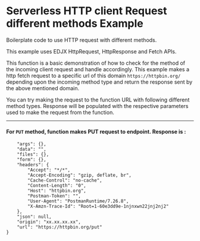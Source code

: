 <!--
title: .'HTTP Request different method'
description: 'Boilerplate code to use different methods in request'
platform: EDJX
language: C++
-->

# Serverless HTTP client Request different methods Example

Boilerplate code to use HTTP request with different methods.

This example uses EDJX HttpRequest, HttpResponse and Fetch APIs.

This function is a basic demonstration of how to check for the method of the incoming client request and handle accordingly. This example makes a http fetch request to a specific url of this domain `https://httpbin.org/` depending upon the incoming method type and return the response sent by the above mentioned domain.

You can try making the request to the function URL with following different method types. Response will be populated with the respective parameters used to make the request from the function.

---

#### For `PUT` method, function makes PUT request to endpoint. Response is :

```{
    "args": {},
    "data": "",
    "files": {},
    "form": {},
    "headers": {
        "Accept": "*/*",
        "Accept-Encoding": "gzip, deflate, br",
        "Cache-Control": "no-cache",
        "Content-Length": "0",
        "Host": "httpbin.org",
        "Postman-Token": "",
        "User-Agent": "PostmanRuntime/7.26.8",
        "X-Amzn-Trace-Id": "Root=1-60e3dd9e-1njnxwn22jnj2nj2"
    },
    "json": null,
    "origin": "xx.xx.xx.xx",
    "url": "https://httpbin.org/put"
}
```
